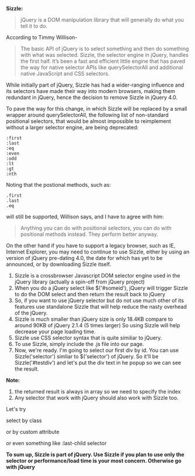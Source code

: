  **Sizzle:** 
>jQuery is a DOM manipulation library that will generally do what you tell it to do.

According to Timmy Willison-
>The basic API of jQuery is to select something and then do something with what was selected. Sizzle, the selector engine in jQuery, handles the first half. It’s been a fast and efficient little engine that has paved the way for native selector APIs like querySelectorAll and additional native JavaScript and CSS selectors.

While initially part of jQuery, Sizzle has had a wider-ranging influence and its selectors have made their way into modern browsers, making them redundant in jQuery, hence the decision to remove Sizzle in jQuery 4.0.

To pave the way for this change, in which Sizzle will be replaced by a small wrapper around querySelectorAll, the following list of non-standard positional selectors, that would be almost impossible to reimplement without a larger selector engine, are being deprecated:
```
:first
:last 
:eq
:even
:odd
:lt
:gt
:nth
```
Noting that the postional methods, such as: 
```
.first
.last 
.eq
```
will still be supported, Willison says, and I have to agree with him: 

>Anything you can do with positional selectors, you can do with positional methods instead. They perform better anyway.

On the other hand if you have to support a legacy browser, such as IE, Internet Explorer, you may need to continue to use Sizzle, either by using an version of jQuery pre-dating 4.0, the date for which has yet to be announced, or by downloading Sizzle itself.

1. Sizzle is a crossbrowser Javascript DOM selector engine used in the jQuery library (actually a spin-off from jQuery project)
2. When you do a jQuery select like $('#someid'), jQuery will trigger Sizzle to 
do the DOM select and then return the result back to jQuery
3. So, if you want to use jQuery selector but do not use much other of its 
features use standalone Sizzle that will help reduce the nasty overhead of 
the jQuery.
4. Sizzle is much smaller than jQuery size is only 18.4KB compare to around 90KB of jQuery 2.1.4 (5 times larger) So using Sizzle will help decrease your page loading time.
5. Sizzle use CSS selector syntax that is quite similiar to jQuery.
6. To use Sizzle, simply include the .js file into our page.
7. Now, we're ready. I'm going to select our first div by id. You can use Sizzle('selector') simliar to $('selector') of jQuery. So it'll be Sizzle('#testdiv') and let's put the div text in he popup so we can see the result. 

**Note:** 
1. the returned result is always in array so we need to specify the index
2. Any selector that work with jQuery should also work with Sizzle too. 

Let's try 

select by class

or by custom attribute

or even something like :last-child selector


__To sum up, Sizzle is part of jQuery. Use Sizzle if you plan to use only the selector or performance/load time is your most concern. Otherwise go with jQuery__


